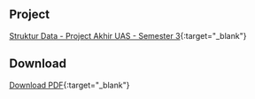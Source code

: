 ## Project
[Struktur Data - Project Akhir UAS - Semester 3](https://nuevoquerto.github.io/project.html){:target="_blank"}

## Download
[Download PDF](https://drive.google.com/file/d/1t8uga5hNmTc63V6dcTmpub-_dpClcBqY/view?usp=sharing){:target="_blank"}
